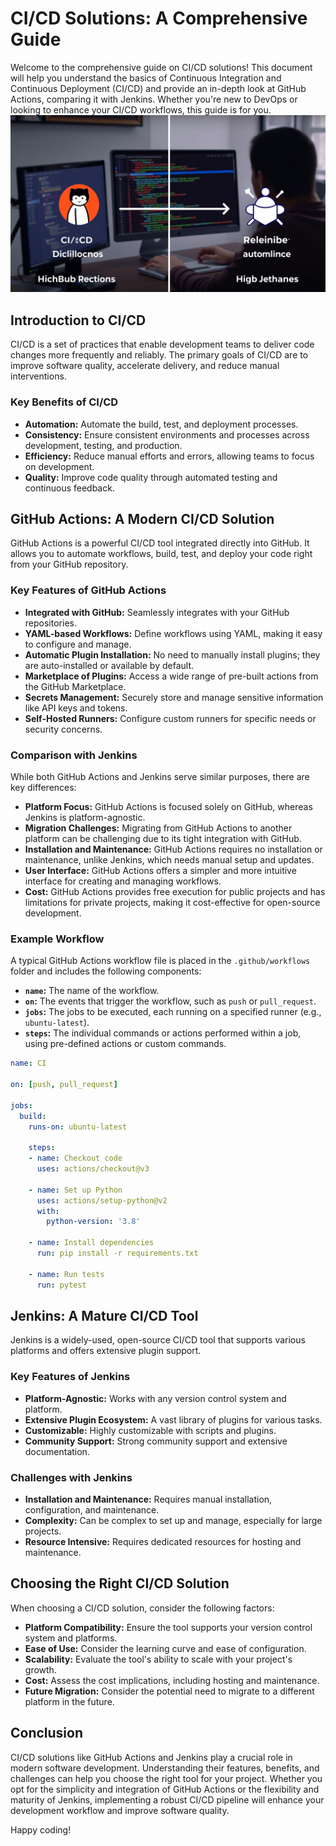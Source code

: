 # CI/CD Solutions: A Comprehensive Guide

Welcome to the comprehensive guide on CI/CD solutions! This document will help you understand the basics of Continuous Integration and Continuous Deployment (CI/CD) and provide an in-depth look at GitHub Actions, comparing it with Jenkins. Whether you're new to DevOps or looking to enhance your CI/CD workflows, this guide is for you.
![CICD](assets/CICD.png)

## Introduction to CI/CD

CI/CD is a set of practices that enable development teams to deliver code changes more frequently and reliably. The primary goals of CI/CD are to improve software quality, accelerate delivery, and reduce manual interventions.

### Key Benefits of CI/CD

- **Automation:** Automate the build, test, and deployment processes.
- **Consistency:** Ensure consistent environments and processes across development, testing, and production.
- **Efficiency:** Reduce manual efforts and errors, allowing teams to focus on development.
- **Quality:** Improve code quality through automated testing and continuous feedback.

## GitHub Actions: A Modern CI/CD Solution

GitHub Actions is a powerful CI/CD tool integrated directly into GitHub. It allows you to automate workflows, build, test, and deploy your code right from your GitHub repository.

### Key Features of GitHub Actions

- **Integrated with GitHub:** Seamlessly integrates with your GitHub repositories.
- **YAML-based Workflows:** Define workflows using YAML, making it easy to configure and manage.
- **Automatic Plugin Installation:** No need to manually install plugins; they are auto-installed or available by default.
- **Marketplace of Plugins:** Access a wide range of pre-built actions from the GitHub Marketplace.
- **Secrets Management:** Securely store and manage sensitive information like API keys and tokens.
- **Self-Hosted Runners:** Configure custom runners for specific needs or security concerns.

### Comparison with Jenkins

While both GitHub Actions and Jenkins serve similar purposes, there are key differences:

- **Platform Focus:** GitHub Actions is focused solely on GitHub, whereas Jenkins is platform-agnostic.
- **Migration Challenges:** Migrating from GitHub Actions to another platform can be challenging due to its tight integration with GitHub.
- **Installation and Maintenance:** GitHub Actions requires no installation or maintenance, unlike Jenkins, which needs manual setup and updates.
- **User Interface:** GitHub Actions offers a simpler and more intuitive interface for creating and managing workflows.
- **Cost:** GitHub Actions provides free execution for public projects and has limitations for private projects, making it cost-effective for open-source development.

### Example Workflow

A typical GitHub Actions workflow file is placed in the `.github/workflows` folder and includes the following components:

- **`name`:** The name of the workflow.
- **`on`:** The events that trigger the workflow, such as `push` or `pull_request`.
- **`jobs`:** The jobs to be executed, each running on a specified runner (e.g., `ubuntu-latest`).
- **`steps`:** The individual commands or actions performed within a job, using pre-defined actions or custom commands.

```yaml
name: CI

on: [push, pull_request]

jobs:
  build:
    runs-on: ubuntu-latest

    steps:
    - name: Checkout code
      uses: actions/checkout@v3

    - name: Set up Python
      uses: actions/setup-python@v2
      with:
        python-version: '3.8'

    - name: Install dependencies
      run: pip install -r requirements.txt

    - name: Run tests
      run: pytest
```

## Jenkins: A Mature CI/CD Tool

Jenkins is a widely-used, open-source CI/CD tool that supports various platforms and offers extensive plugin support.

### Key Features of Jenkins

- **Platform-Agnostic:** Works with any version control system and platform.
- **Extensive Plugin Ecosystem:** A vast library of plugins for various tasks.
- **Customizable:** Highly customizable with scripts and plugins.
- **Community Support:** Strong community support and extensive documentation.

### Challenges with Jenkins

- **Installation and Maintenance:** Requires manual installation, configuration, and maintenance.
- **Complexity:** Can be complex to set up and manage, especially for large projects.
- **Resource Intensive:** Requires dedicated resources for hosting and maintenance.

## Choosing the Right CI/CD Solution

When choosing a CI/CD solution, consider the following factors:

- **Platform Compatibility:** Ensure the tool supports your version control system and platforms.
- **Ease of Use:** Consider the learning curve and ease of configuration.
- **Scalability:** Evaluate the tool's ability to scale with your project's growth.
- **Cost:** Assess the cost implications, including hosting and maintenance.
- **Future Migration:** Consider the potential need to migrate to a different platform in the future.

## Conclusion

CI/CD solutions like GitHub Actions and Jenkins play a crucial role in modern software development. Understanding their features, benefits, and challenges can help you choose the right tool for your project. Whether you opt for the simplicity and integration of GitHub Actions or the flexibility and maturity of Jenkins, implementing a robust CI/CD pipeline will enhance your development workflow and improve software quality.

Happy coding!

